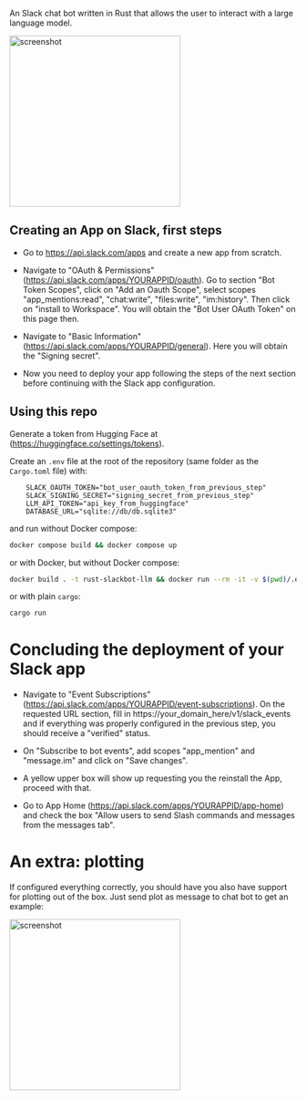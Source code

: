 An Slack chat bot written in Rust that allows the user to interact with a large language model.

<img src="https://github.com/randommm/rust-slackbot-llm/assets/4267674/d1da83f2-4dd4-43f7-943d-36e12cee232a" alt="screenshot" width="300"/>

## Creating an App on Slack, first steps

* Go to https://api.slack.com/apps and create a new app from scratch.

* Navigate to "OAuth & Permissions" (https://api.slack.com/apps/YOURAPPID/oauth). Go to section "Bot Token Scopes", click on "Add an Oauth Scope", select scopes "app_mentions:read", "chat:write", "files:write", "im:history". Then click on "install to Workspace". You will obtain the "Bot User OAuth Token" on this page then.

* Navigate to "Basic Information" (https://api.slack.com/apps/YOURAPPID/general). Here you will obtain the "Signing secret".

* Now you need to deploy your app following the steps of the next section before continuing with the Slack app configuration.

## Using this repo

Generate a token from Hugging Face at (https://huggingface.co/settings/tokens).

Create an `.env` file at the root of the repository (same folder as the `Cargo.toml` file) with:

        SLACK_OAUTH_TOKEN="bot_user_oauth_token_from_previous_step"
        SLACK_SIGNING_SECRET="signing_secret_from_previous_step"
        LLM_API_TOKEN="api_key_from_huggingface"
        DATABASE_URL="sqlite://db/db.sqlite3"

and run without Docker compose:

```bash
docker compose build && docker compose up
```

or with Docker, but without Docker compose:

```bash
docker build . -t rust-slackbot-llm && docker run --rm -it -v $(pwd)/.env:/app/.env rust-slackbot-llm
```

or with plain `cargo`:

```bash
cargo run
```

# Concluding the deployment of your Slack app

* Navigate to "Event Subscriptions" (https://api.slack.com/apps/YOURAPPID/event-subscriptions). On the requested URL section, fill in https://your_domain_here/v1/slack_events and if everything was properly configured in the previous step, you should receive a "verified" status.

* On "Subscribe to bot events", add scopes "app_mention" and "message.im" and click on "Save changes".

* A yellow upper box will show up requesting you the reinstall the App, proceed with that.

* Go to App Home (https://api.slack.com/apps/YOURAPPID/app-home) and check the box "Allow users to send Slash commands and messages from the messages tab".

# An extra: plotting

If configured everything correctly, you should have you also have support for plotting out of the box. Just send plot as message to chat bot to get an example:

<img src="https://github.com/randommm/rust-slackbot-llm/assets/4267674/ab651be4-2ebb-4607-9977-1515be80e2e6" alt="screenshot" width="300"/>

